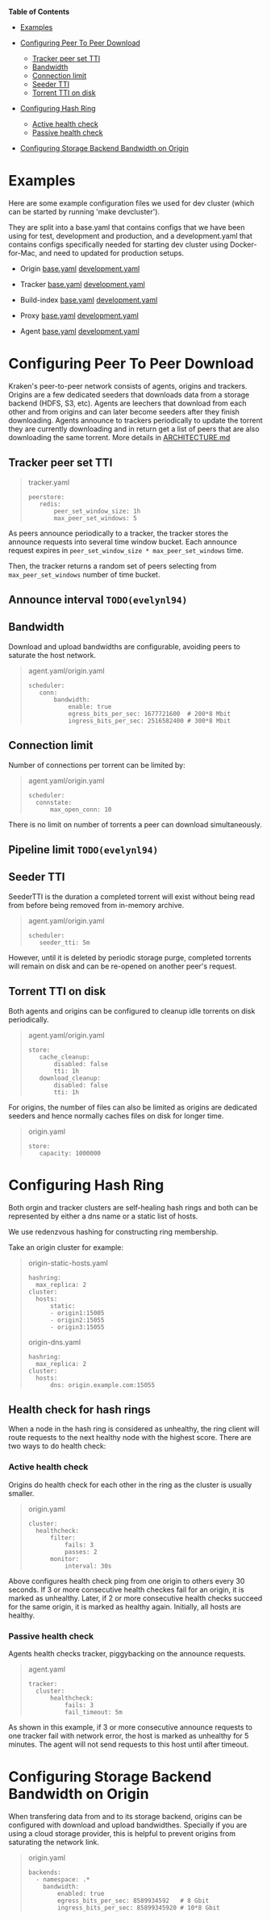 **Table of Contents**
- [Examples](#examples)

- [Configuring Peer To Peer Download](#configuring-peer-to-peer-download)
    - [Tracker peer set TTI](#tracker-peer-set-tti)
    - [Bandwidth](#bandwidth)
    - [Connection limit](#connection-limit)
    - [Seeder TTI](#seeder-tti)
    - [Torrent TTI on disk](#torrent-tti-on-disk)
- [Configuring Hash Ring](#configuring-hash-ring)
    - [Active health check](#active-health-check)
    - [Passive health check](#passive-health-check)
- [Configuring Storage Backend Bandwidth on Origin](#configuring-storage-backend-bandwidth-on-origin)

# Examples

Here are some example configuration files we used for dev cluster (which can be started by running
'make devcluster').

They are split into a base.yaml that contains configs that we have been using for test, development
and production, and a development.yaml that contains configs specifically needed for starting dev
cluster using Docker-for-Mac, and need to updated for production setups.

- Origin
[base.yaml](../config/origin/base.yaml)
[development.yaml](../examples/devcluster/config/origin/development.yaml)

- Tracker
[base.yaml](../config/tracker/base.yaml)
[development.yaml](../examples/devcluster/config/tracker/development.yaml)

- Build-index
[base.yaml](../config/build-index/base.yaml)
[development.yaml](../examples/devcluster/config/build-index/development.yaml)

- Proxy
[base.yaml](../config/proxy/base.yaml)
[development.yaml](../examples/devcluster/config/proxy/development.yaml)

- Agent
[base.yaml](../config/agent/base.yaml)
[development.yaml](../examples/devcluster/config/agent/development.yaml)

# Configuring Peer To Peer Download
Kraken's peer-to-peer network consists of agents, origins and trackers. Origins are a few dedicated seeders that downloads data from a storage backend (HDFS, S3, etc). Agents are leechers that download from each other and from origins and can later become seeders after they finish downloading. Agents announce to trackers periodically to update the torrent they are currently downloading and in return get a list of peers that are also downloading the same torrent. More details in [ARCHITECTURE.md](ARCHITECTURE.md)

## Tracker peer set TTI
>tracker.yaml
>```
>peerstore:
>    redis:
>        peer_set_window_size: 1h
>        max_peer_set_windows: 5
>```
As peers announce periodically to a tracker, the tracker stores the announce requests into several time window bucket.
Each announce request expires in `peer_set_window_size * max_peer_set_windows` time.

Then, the tracker returns a random set of peers selecting from `max_peer_set_windows` number of time bucket.

## Announce interval `TODO(evelynl94)`

## Bandwidth
Download and upload bandwidths are configurable, avoiding peers to saturate the host network.
>agent.yaml/origin.yaml
>```
>scheduler:
>    conn:
>        bandwidth:
>            enable: true
>            egress_bits_per_sec: 1677721600  # 200*8 Mbit
>            ingress_bits_per_sec: 2516582400 # 300*8 Mbit
>```

## Connection limit
Number of connections per torrent can be limited by:
>agent.yaml/origin.yaml
>```
>scheduler:
>   connstate:
>       max_open_conn: 10
>```
There is no limit on number of torrents a peer can download simultaneously.

## Pipeline limit `TODO(evelynl94)`

## Seeder TTI
SeederTTI is the duration a completed torrent will exist without being read from before being removed from in-memory archive.
>agent.yaml/origin.yaml
>```
>scheduler:
>    seeder_tti: 5m
>```
However, until it is deleted by periodic storage purge, completed torrents will remain on disk and can be re-opened on another peer's request.

## Torrent TTI on disk
Both agents and origins can be configured to cleanup idle torrents on disk periodically.
>agent.yaml/origin.yaml
>```
>store:
>    cache_cleanup:
>        disabled: false
>        tti: 1h
>    download_cleanup:
>        disabled: false
>        tti: 1h
>```

For origins, the number of files can also be limited as origins are dedicated seeders and hence normally caches files on disk for longer time.
>origin.yaml
>```
>store:
>    capacity: 1000000
>
>```

# Configuring Hash Ring
Both orgin and tracker clusters are self-healing hash rings and both can be represented by either a dns name or a static list of hosts.

We use redenzvous hashing for constructing ring membership.

Take an origin cluster for example:
>origin-static-hosts.yaml
>```
>hashring:
>   max_replica: 2
>cluster:
>   hosts:
>       static:
>       - origin1:15005
>       - origin2:15055
>       - origin3:15055
>```
>origin-dns.yaml
>```
>hashring:
>   max_replica: 2
>cluster:
>   hosts:
>       dns: origin.example.com:15055
>```

## Health check for hash rings
When a node in the hash ring is considered as unhealthy, the ring client will route requests to the next healthy node with the highest score. There are two ways to do health check:
### Active health check
Origins do health check for each other in the ring as the cluster is usually smaller.
>origin.yaml
>```
>cluster:
>   healthcheck:
>       filter:
>           fails: 3
>           passes: 2
>       monitor:
>           interval: 30s
Above configures health check ping from one origin to others every 30 seconds. If 3 or more consecutive health checkes fail for an origin, it is marked as unhealthy. Later, if 2 or more consecutive health checks succeed for the same origin, it is marked as healthy again. Initially, all hosts are healthy.
### Passive health check
Agents health checks tracker, piggybacking on the announce requests.
>agent.yaml
>```
>tracker:
>   cluster:
>       healthcheck:
>           fails: 3
>           fail_timeout: 5m
>```
As shown in this example, if 3 or more consecutive announce requests to one tracker fail with network error, the host is marked as unhealthy for 5 minutes. The agent will not send requests to this host until after timeout.

# Configuring Storage Backend Bandwidth on Origin
When transfering data from and to its storage backend, origins can be configured with download and upload bandwidthes. Specially if you are using a cloud storage provider, this is helpful to prevent origins from saturating the network link.
>origin.yaml
>```
>backends:
>   - namespace: .*
>     bandwidth:
>         enabled: true
>         egress_bits_per_sec: 8589934592   # 8 Gbit
>         ingress_bits_per_sec: 85899345920 # 10*8 Gbit
>```
